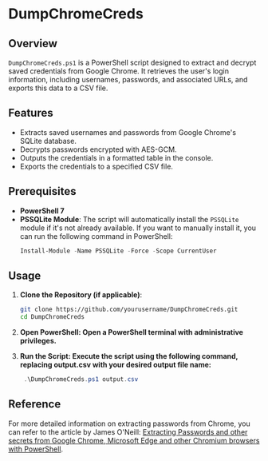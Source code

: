 # DumpChromeCreds

## Overview

`DumpChromeCreds.ps1` is a PowerShell script designed to extract and decrypt saved credentials from Google Chrome. It retrieves the user's login information, including usernames, passwords, and associated URLs, and exports this data to a CSV file.

## Features

- Extracts saved usernames and passwords from Google Chrome's SQLite database.
- Decrypts passwords encrypted with AES-GCM.
- Outputs the credentials in a formatted table in the console.
- Exports the credentials to a specified CSV file.

## Prerequisites
- **PowerShell 7**
- **PSSQLite Module**: The script will automatically install the `PSSQLite` module if it's not already available. If you want to manually install it, you can run the following command in PowerShell:
  ```powershell
  Install-Module -Name PSSQLite -Force -Scope CurrentUser
  ```

## Usage

1. **Clone the Repository (if applicable)**:
   ```bash
   git clone https://github.com/yourusername/DumpChromeCreds.git
   cd DumpChromeCreds
   ```

2. **Open PowerShell: Open a PowerShell terminal with administrative privileges.**
3. **Run the Script: Execute the script using the following command, replacing output.csv with your desired output file name:**
   ```powershell
    .\DumpChromeCreds.ps1 output.csv
   ```

## Reference
For more detailed information on extracting passwords from Chrome, you can refer to the article by James O'Neill: [Extracting Passwords and other secrets from Google Chrome, Microsoft Edge and other Chromium browsers with PowerShell](https://jhoneill.github.io/powershell/2020/11/23/Chrome-Passwords.html).

